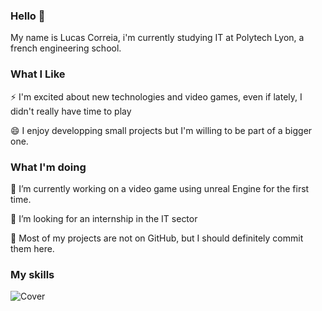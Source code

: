 ### Hello 👋

My name is Lucas Correia, i'm currently studying IT at Polytech Lyon, a french engineering school. 

### What I Like

⚡ I'm excited about new technologies and video games, even if lately, I didn't really have time to play

😄 I enjoy developping small projects but I'm willing to be part of a bigger one.

### What I'm doing

🔭 I’m currently working on a video game using unreal Engine for the first time.

🤔 I’m looking for an internship in the IT sector

🌱 Most of my projects are not on GitHub, but I should definitely commit them here.

### My skills
![Cover](https://github.com/MeneldiI/MeneldiI/edit/main/skills.png)
<!--
**MeneldiI/MeneldiI** is a ✨ _special_ ✨ repository because its `README.md` (this file) appears on your GitHub profile.

Here are some ideas to get you started:

- 🔭 I’m currently working on ...
- 🌱 I’m currently learning ...
- 👯 I’m looking to collaborate on ...
- 🤔 I’m looking for help with ...
- 💬 Ask me about ...
- 📫 How to reach me: ...
- 😄 Pronouns: ...
- ⚡ Fun fact: ...
-->
